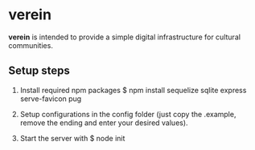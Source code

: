 # verein
__verein__ is intended to provide a simple digital infrastructure for cultural communities.

Setup steps
----------
1. Install required npm packages
  $ npm install sequelize sqlite express serve-favicon pug

2. Setup configurations in the config folder (just copy the .example,
remove the ending and enter your desired values).

3. Start the server with
  $ node init

